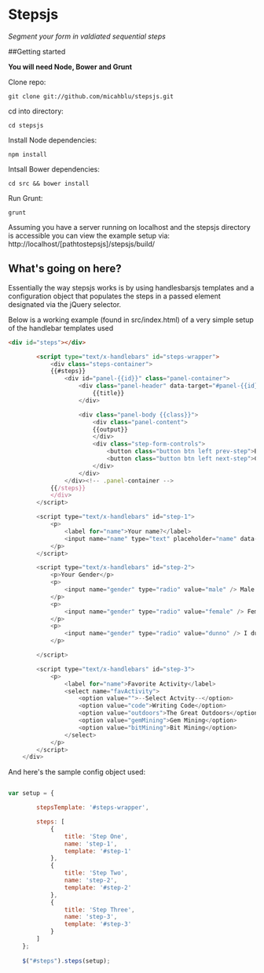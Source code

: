 Stepsjs
=======

_Segment your form in valdiated sequential steps_


##Getting started

__You will need Node, Bower and Grunt__

Clone repo:

    git clone git://github.com/micahblu/stepsjs.git

cd into directory:

    cd stepsjs

Install Node dependencies:

    npm install

Intsall Bower dependencies:

    cd src && bower install

Run Grunt:

    grunt

Assuming you have a server running on localhost and the stepsjs directory is accessible you can view the example setup via: http://localhost/[pathtostepsjs]/stepsjs/build/

## What's going on here?

Essentially the way stepsjs works is by using handlesbarsjs templates and a configuration object that populates the steps in a passed element designated via the jQuery selector.

Below is a working example (found in src/index.html) of a very simple setup of the handlebar templates used

```html
<div id="steps"></div>

		<script type="text/x-handlebars" id="steps-wrapper">
			<div class="steps-container">
			{{#steps}}
				<div id="panel-{{id}}" class="panel-container">
					<div class="panel-header" data-target="#panel-{{id}}">
						{{title}}
					</div>

					<div class="panel-body {{class}}">
						<div class="panel-content">
						{{output}}
						</div> 
						<div class="step-form-controls">
							<button class="button btn left prev-step">Back</button>
							<button class="button btn left next-step">Continue</button>
						</div>
					</div>
				</div><!-- .panel-container -->
			{{/steps}}
			</div>
		</script>

		<script type="text/x-handlebars" id="step-1">
			<p>
				<label for="name">Your name?</label>
				<input name="name" type="text" placeholder="name" data-condition="required" />
			</p>
		</script>

		<script type="text/x-handlebars" id="step-2">
			<p>Your Gender</p>
			<p>
				<input name="gender" type="radio" value="male" /> Male
			</p>
			<p>
				<input name="gender" type="radio" value="female" /> Female
			</p>
			<p>
				<input name="gender" type="radio" value="dunno" /> I dunno
			</p>

		</script>

		<script type="text/x-handlebars" id="step-3">
			<p>
				<label for="name">Favorite Activity</label>
				<select name="favActivity">
					<option value="">--Select Actvity--</option>
					<option value="code">Writing Code</option>
					<option value="outdoors">The Great Outdoors</option>
					<option value="gemMining">Gem Mining</option>
					<option value="bitMining">Bit Mining</option>
				</select>
			</p>
		</script>
	</div>
```

And here's the sample config object used:

```javascript

var setup = {

		stepsTemplate: '#steps-wrapper',

		steps: [
			{
				title: 'Step One',
				name: 'step-1',
				template: '#step-1'
			},
			{
				title: 'Step Two',
				name: 'step-2',
				template: '#step-2'
			},
			{
				title: 'Step Three',
				name: 'step-3',
				template: '#step-3'
			}
		]
	};
	
	$("#steps").steps(setup);

```

